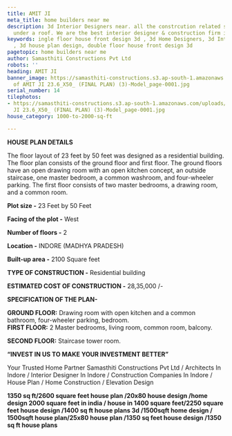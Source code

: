 ```yaml
---
title: AMIT JI
meta_title: home builders near me
description: 3d Interior Designers near. all the constrcution related services in
  under a roof. We are the best interior designer & construction firm in indore.
keywords: ingle floor house front design 3d , 3d Home Designers, 3d Interior Designers
  , 3d house plan design, double floor house front design 3d
pagetopic: home builders near me
author: Samasthiti Constructions Pvt Ltd
robots: ''
heading: AMIT JI
banner_image: https://samasthiti-constructions.s3.ap-south-1.amazonaws.com/uploads/Copy
  of AMIT JI 23.6_X50_ (FINAL PLAN) (3)-Model_page-0001.jpg
serial_number: 14
tilephotos:
- https://samasthiti-constructions.s3.ap-south-1.amazonaws.com/uploads/Copy of AMIT
  JI 23.6_X50_ (FINAL PLAN) (3)-Model_page-0001.jpg
house_category: 1000-to-2000-sq-ft

---
```

**HOUSE PLAN DETAILS**

The floor layout of 23 feet by 50 feet was designed as a residential building. The floor plan consists of the ground floor and first floor. The ground floors have an open drawing room with an open kitchen concept, an outside staircase, one master bedroom, a common washroom, and four-wheeler parking. The first floor consists of two master bedrooms, a drawing room, and a common room.

**Plot size -** 23 Feet by 50 Feet

**Facing of the plot -** West

**Number of floors -** 2

**Location -** INDORE (MADHYA PRADESH)

**Built-up area -** 2100 Square feet

**TYPE OF CONSTRUCTION -** Residential building

**ESTIMATED COST OF CONSTRUCTION -** 28,35,000 /-

**SPECIFICATION OF THE PLAN-**

**GROUND FLOOR:** Drawing room with open kitchen and a common bathroom, four-wheeler parking, bedroom.  
**FIRST FLOOR:** 2 Master bedrooms, living room, common room, balcony.

**SECOND FLOOR:** Staircase tower room.

**“INVEST IN US TO MAKE YOUR INVESTMENT BETTER”**

Your Trusted Home Partner Samasthiti Constructions Pvt Ltd / Architects In Indore / Interior Designer In Indore / Construction Companies In Indore / House Plan / Home Construction / Elevation Design

**1350 sq ft/2600 square feet house plan /20x80 house design /home design 2000 square feet in india / house in 1400 square feet/2250 square feet house design /1400 sq ft house plans 3d /1500sqft home design / 1500sqft house plan/25x80 house plan /1350 sq feet house design /1350 sq ft house plans**